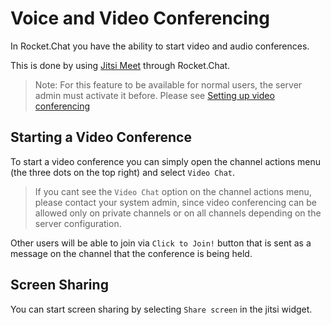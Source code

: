 # Voice and Video Conferencing

In Rocket.Chat you have the ability to start video and audio conferences.

This is done by using [Jitsi Meet](https://jitsi.org/jitsi-meet/) through Rocket.Chat.

> Note: For this feature to be available for normal users, the server admin must activate it before. Please see [Setting up video conferencing](../../administrator-guides/setting-up-video-conferencing)

## Starting a Video Conference

To start a video conference you can simply open the channel actions menu (the three dots on the top right) and select `Video Chat`.

> If you cant see the `Video Chat` option on the channel actions menu, please contact your system admin, since video conferencing can be allowed only on private channels or on all channels depending on the server configuration.

Other users will be able to join via `Click to Join!` button that is sent as a message on the channel that the conference is being held.

## Screen Sharing

You can start screen sharing by selecting `Share screen` in the jitsi widget.